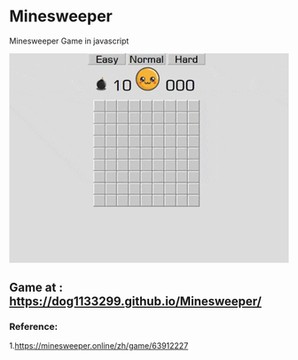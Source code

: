 # Minesweeper
Minesweeper Game in javascript

![Minesweeper](src/Minesweeper.gif)

## Game at :  https://dog1133299.github.io/Minesweeper/

### Reference:
1.https://minesweeper.online/zh/game/63912227